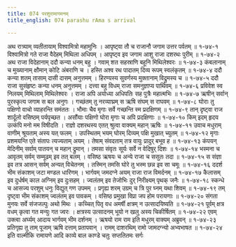 ```yaml
---
title: 074 परशुरामागमनम्
title_english: 074 parashu rAma s arrival

---
```

<div class="audioEmbed"  caption="श्रीराम-हरिसीताराममूर्ति-घनपाठिभ्यां वचनम्" src="https://archive.org/download/Ramayana-recitation-Sriram-harisItArAmamUrti-Ghanapaati-v2/Kanda_1/Kanda_1_BK-074-Parushu_Ramaa_Gamanam.mp3"></div>
अथ रात्र्याम् व्यतीतायाम् विश्वामित्रो महामुनिः ।  
आपृष्ट्वा तौ च राजानौ जगाम उत्तर पर्वतम् ॥ १-७४-१  
विश्वामित्रो गते राजा वैदेहम् मिथिला अधिपम् ।  
आपृष्ट्व इव जगाम आशु राजा दशरथः पुरीम् ॥ १-७४-२  
अथ राजा विदेहानाम् ददौ कन्या धनम् बहु ।  
गवाम् शत सहस्राणि बहूनि मिथिलेश्वरः ॥ १-७४-३  
कंबलानाम् च मुख्यानाम् क्षौमान् कोटि अंबराणि च ।  
हस्ति अश्व रथ पादातम् दिव्य रूपम् स्वलंकृतम् ॥ १-७४-४  
ददौ कन्या शतम् तासाम् दासी दासम् अनुत्तमम् ।  
हिरण्यस्य सुवर्णस्य मुक्तानाम् विद्रुमस्य च ॥ १-७४-५  
ददौ राजा सुसंहृष्टः कन्या धनम् अनुत्तमम् ।  
दत्त्वा बहु विधम् राजा समनुज्ञाप्य पार्थिवम् ॥ १-७४-६  
प्रविवेश स्व निलयम् मिथिलाम् मिथिलेश्वरः ।  
राजा अपि अयोध्या अधिपतिः सह पुत्रैः महात्मभिः ॥ १-७४-७  
ऋषीन् सर्वान् पुरस्कृत्य जगाम स बल अनुगः ।  
गच्छंतम् तु नरव्याघ्रम् स ऋषि संघम् स राघवम् ॥ १-७४-८  
घोराः तु पक्षिणो वाचो व्याहरन्ति समंततः ।  
भौमाः चैव मृगाः सर्वे गच्छन्ति स्म प्रदक्षिणम् ॥ १-७४-९  
तान् दृष्ट्वा राज शार्दूलो वसिष्ठम् पर्यपृच्छत ।  
असौंयाः पक्षिणो घोरा मृगाः च अपि प्रदक्षिणाः ॥ १-७४-१०  
किम् इदम् हृदय उत्कंपि मनो मम विषीदति ।  
राज्ञो दशरथस्य एतत् श्रुत्वा वाक्यम् महान् ऋषिः ॥ १-७४-११  
उवाच मधुराम् वाणीम् श्रूयताम् अस्य यत् फलम् ।  
उपस्थितम् भयम् घोरम् दिव्यम् पक्षि मुखात् च्युतम् ॥ १-७४-१२  
मृगाः प्रशमयन्ति एते संतापः त्यज्यताम् अयम् ।  
तेषाम् संवदताम् तत्र वायुः प्रादुर् बभूव ह ॥ १-७४-१३  
कंपयन् मेदिनीम् सर्वाम् पातयन् च महान् द्रुमान् ।  
तमसा संवृतः सूर्यः सर्वे न वेदिषुर् दिशः ॥ १-७४-१४  
भस्मना च आवृतम् सर्वम् सम्मूढम् इव तत् बलम् ।  
वसिष्ठ ऋषयः च अन्ये राजा च ससुतः तदा ॥ १-७४-१५  
स संज्ञा इव तत्र आसन् सर्वम् अन्यत् विचेतनम् ।  
तस्मिन् तमसि घोरे तु भस्म छन्न इव सा चमूः ॥ १-७४-१६  
ददर्श भीम संकाशम् जटा मण्डल धारिणम् ।  
भार्गवम् जमदग्ने अयम् राजा राज विमर्दनम् ॥ १-७४-१७  
कैलासम् इव दुर्धर्षम् काल अग्निम् इव दुःसहम् ।  
ज्वलंतम् इव तेजोभिः दुर् निरीक्ष्यम् पृथक् जनैः ॥ १-७४-१८  
स्कन्धे च आसज्य परशुम् धनुः विद्युत् गण उपमम् ।  
प्रगृह्य शरम् उग्रम् च त्रि पुर घ्नम् यथा शिवम् ॥ १-७४-१९  
तम् दृष्ट्वा भीम संकाशम् ज्वलंतम् इव पावकम् ।  
वसिष्ठ प्रमुखा विप्रा जप होम परायणाः ॥ १-७४-२०  
संगता मुनयः सर्वे संजजल्पुः अथो मिथः ।  
कच्चित् पितृ वध अमर्षी क्षत्रम् न उत्सादयिष्यति ॥ १-७४-२१  
पूर्वम् क्षत्र वधम् कृत्वा गत मन्युः गत ज्वरः ।  
क्षत्रस्य उत्सादनम् भूयो न खलु अस्य चिकीर्षितम् ॥ १-७४-२२  
एवम् उक्त्वा अर्घ्यम् आदाय भार्गवम् भीम दर्शनम् ।  
ऋषयो राम राम इति मधुरम् वाक्यम् अब्रुवन् ॥ १-७४-२३  
प्रतिगृह्य तु ताम् पूजाम् ऋषि दत्ताम् प्रतापवान् ।  
रामम् दाशरथिम् रामो जामदग्न्यो अभ्यभाषत ॥ १-७४-२४  
इति वाल्मीकि रामायणे आदि काव्ये बाल काण्डे चतुः सप्ततितमः सर्गः